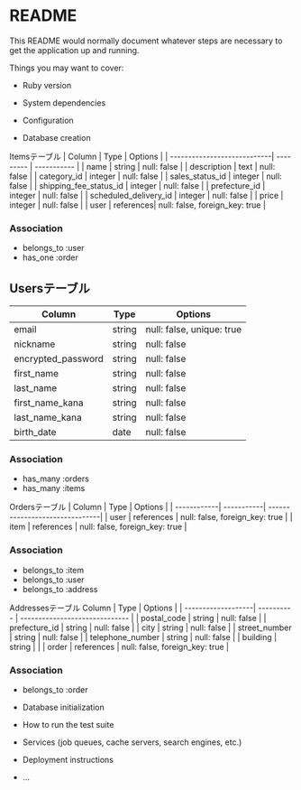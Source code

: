 # README

This README would normally document whatever steps are necessary to get the
application up and running.

Things you may want to cover:

* Ruby version

* System dependencies

* Configuration

* Database creation

Itemsテーブル
| Column                      | Type      | Options     |
| ----------------------------| --------- | ----------- |
| name                   | string    | null: false |
| description                 | text      | null: false |
| category_id            | integer   | null: false |
| sales_status_id        | integer   | null: false |
| shipping_fee_status_id | integer   | null: false |
| prefecture_id          | integer   | null: false |
| scheduled_delivery_id  | integer   | null: false |
| price                  | integer   | null: false |
| user                        | references| null: false, foreign_key: true |

### Association
- belongs_to :user
- has_one :order

## Usersテーブル
| Column            | Type   | Options                   |
| ------------------| ------ | ------------------------- |
| email             | string | null: false, unique: true |
| nickname          | string | null: false               |
| encrypted_password| string | null: false               |
| first_name         | string | null: false               |
| last_name         | string | null: false               |
| first_name_kana   | string | null: false               |
| last_name_kana    | string | null: false               |
| birth_date        | date   | null: false               |

### Association
- has_many :orders
- has_many :items

Ordersテーブル
| Column      | Type       | Options                        |
| ------------| -----------| -------------------------------|
| user        | references | null: false, foreign_key: true |
| item        | references | null: false, foreign_key: true |

### Association
- belongs_to :item
- belongs_to :user
- belongs_to :address


Addressesテーブル
 Column              | Type       | Options                        |
| -------------------| ---------- | ------------------------------ |
| postal_code        | string     | null: false                    |
| prefecture_id      | string     | null: false                    |
| city               | string     | null: false                    |
| street_number      | string     | null: false                    |
| telephone_number   | string     | null: false                    |
| building           | string     |                                |
| order              | references | null: false, foreign_key: true |

### Association
- belongs_to :order


* Database initialization

* How to run the test suite

* Services (job queues, cache servers, search engines, etc.)

* Deployment instructions

* ...
